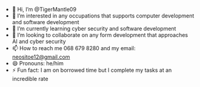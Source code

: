 - 👋 Hi, I’m @TigerMantle09
- 👀 I’m interested in any occupations that supports computer development and software development
- 🌱 I’m currently learning cyber security and software development
- 💞️ I’m looking to collaborate on any form development that approaches AI and cyber security
- 📫 How to reach me 068 679 8280 and my email: neositoe12@gmail.com
- 😄 Pronouns: he/him
- ⚡ Fun fact: I am on borrowed time but I complete my tasks at an incredible rate 

<!---
TigerMantle09/TigerMantle09 is a ✨ special ✨ repository because its `README.md` (this file) appears on your GitHub profile.
You can click the Preview link to take a look at your changes.
--->
